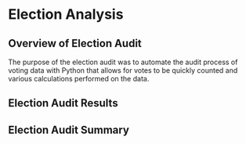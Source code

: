 # Election Analysis

## Overview of Election Audit

The purpose of the election audit was to automate the audit process of voting data with Python that allows for votes to be quickly counted and various calculations performed on the data.


## Election Audit Results



## Election Audit Summary